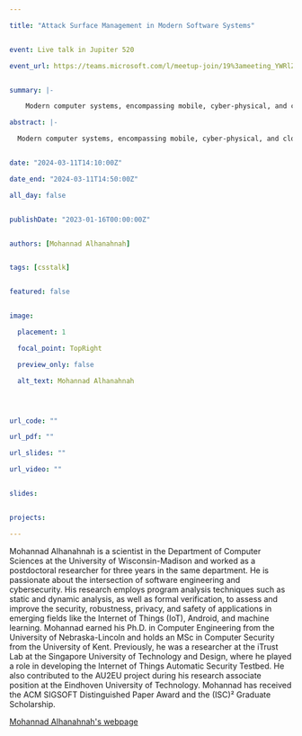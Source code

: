 ```yaml
---

title: "Attack Surface Management in Modern Software Systems"


event: Live talk in Jupiter 520

event_url: https://teams.microsoft.com/l/meetup-join/19%3ameeting_YWRlZDE3YTAtMDk1OS00Mzc3LTkwN2QtN2M5OGI0NDJmNmMx%40thread.v2/0?context=%7b%22Tid%22%3a%2229147a65-536d-43f9-b802-e0a1b5cf9dbf%22%2c%22Oid%22%3a%22175b32fb-5bc5-4f57-a096-5aeade240e6e%22%7d


summary: |-

    Modern computer systems, encompassing mobile, cyber-physical, and cloud applications, are evolving to become more interconnected and complex. These systems facilitate diverse domain interactions, which in turn increase their vulnerability and present new challenges in security. Consequently, there is a critical need to assess and manage the security and attack surfaces of modern computer systems. This task demands scalable and reliable approaches to cope with the volatility of these ecosystems, highlighting the need for principled security solutions. In this talk, I will present how novel program analysis techniques, combined with security principles, can be leveraged to manage and reduce attack surfaces. I will present LMCAS, a software debloating approach that customizes applications based on runtime configurations and eliminates superfluous code, which preserving the required functionality. I will conclude by discussing future research directions that I am eager to explore.

abstract: |-

  Modern computer systems, encompassing mobile, cyber-physical, and cloud applications, are evolving to become more interconnected and complex. These systems facilitate diverse domain interactions, which in turn increase their vulnerability and present new challenges in security. Consequently, there is a critical need to assess and manage the security and attack surfaces of modern computer systems. This task demands scalable and reliable approaches to cope with the volatility of these ecosystems, highlighting the need for principled security solutions. In this talk, I will present how novel program analysis techniques, combined with security principles, can be leveraged to manage and reduce attack surfaces. I will present LMCAS, a software debloating approach that customizes applications based on runtime configurations and eliminates superfluous code, which preserving the required functionality. I will conclude by discussing future research directions that I am eager to explore.


date: "2024-03-11T14:10:00Z"

date_end: "2024-03-11T14:50:00Z"

all_day: false


publishDate: "2023-01-16T00:00:00Z"


authors: [Mohannad Alhanahnah]


tags: [csstalk]


featured: false


image:

  placement: 1

  focal_point: TopRight

  preview_only: false

  alt_text: Mohannad Alhanahnah




url_code: ""

url_pdf: ""

url_slides: ""

url_video: ""


slides:


projects:

---
```




Mohannad Alhanahnah is a scientist in the Department of Computer Sciences at the University of Wisconsin-Madison and worked as a postdoctoral researcher for three years in the same department. He is passionate about the intersection of software engineering and cybersecurity. His research employs program analysis techniques such as static and dynamic analysis, as well as formal verification, to assess and improve the security, robustness, privacy, and safety of applications in emerging fields like the Internet of Things (IoT), Android, and machine learning. Mohannad earned his Ph.D. in Computer Engineering from the University of Nebraska-Lincoln and holds an MSc in Computer Security from the University of Kent. Previously, he was a researcher at the iTrust Lab at the Singapore University of Technology and Design, where he played a role in developing the Internet of Things Automatic Security Testbed. He also contributed to the AU2EU project during his research associate position at the Eindhoven University of Technology. Mohannad has received the ACM SIGSOFT Distinguished Paper Award and the (ISC)² Graduate Scholarship.


[Mohannad Alhanahnah's webpage](https://mohannadcse.netlify.app/) 

